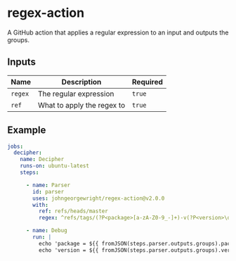 # regex-action

A GitHub action that applies a regular expression to an input and outputs the groups.

## Inputs

| Name | Description | Required |
| --- | --- | --- |
| `regex` | The regular expression | `true` |
| `ref` | What to apply the regex to | `true` |

## Example

```yaml
jobs:
  decipher:
    name: Decipher
    runs-on: ubuntu-latest
    steps:

      - name: Parser
        id: parser
        uses: johngeorgewright/regex-action@v2.0.0
        with:
          ref: refs/heads/master
          regex: ^refs/tags/(?P<package>[a-zA-Z0-9_-]+)-v(?P<version>\d+.\d+.\d+)$

      - name: Debug
        run: |
          echo 'package = ${{ fromJSON(steps.parser.outputs.groups).package }}'
          echo 'version = ${{ fromJSON(steps.parser.outputs.groups).version }}'